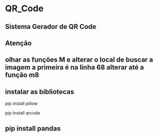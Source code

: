 # QR_Code
 Sistema Gerador de QR Code
 -----------------
 Atenção
 ------------------
 olhar as funções M e alterar o local de buscar a imagem
 a primeira é na linha 68
 alterar até a função m8
 --------------------------------------------------------
 instalar as bibliotecas 
 -----------------------
 pip install pillow
 
 pip install qrcode
 
 pip install pandas
 ---------------------------------------------------------

